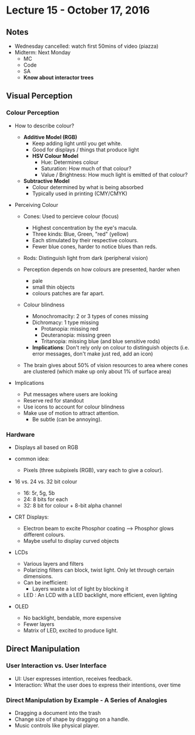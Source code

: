 # Lecture 15 - October 17, 2016

## Notes
* Wednesday cancelled: watch first 50mins of video (piazza)
* Midterm: Next Monday
  * MC
  * Code
  * SA
  * **Know about interactor trees**

## Visual Perception

### Colour Perception
* How to describe colour?
  * **Additive Model (RGB)**
    * Keep adding light until you get white.
    * Good for displays / things that produce light
    * **HSV Colour Model**
      * Hue: Determines colour
      * Saturation: How much of that colour?
      * Value / Brightness: How much light is emitted of that colour?
  * **Subtractive Model**
    * Colour determined by what is being absorbed
    * Typically used in printing (CMY/CMYK)

* Perceiving Colour
  * Cones: Used to percieve colour (focus)
    * Highest concentration by the eye's macula.
    * Three kinds: Blue, Green, "red" (yellow)
    * Each stimulated by their respective colours.
    * Fewer blue cones, harder to notice blues than reds.
  * Rods: Distinguish light from dark (peripheral vision)

  * Perception depends on how colours are presented, harder when
    * pale
    * small thin objects
    * colours patches are far apart.

  * Colour blindness
    * Monochromacity: 2 or 3 types of cones missing
    * Dichromacy: 1 type missing
      * Protanopia: missing red
      * Deuteranopia: missing green
      * Tritanopia: missing blue (and blue sensitive rods)
    * **Implications**: Don't rely only on colour to distinguish objects (i.e. error messages, don't make just red, add an icon)

  * The brain gives about 50% of vision resources to area where cones are clustered (which make up only about 1% of surface area)

* Implications
  * Put messages where users are looking
  * Reserve red for standout
  * Use icons to account for colour blindness
  * Make use of motion to attract attention.
    * Be subtle (can be annoying).

### Hardware

* Displays all based on RGB
* common idea:
  * Pixels (three subpixels (RGB), vary each to give a colour).
* 16 vs. 24 vs. 32 bit colour
  * 16: 5r, 5g, 5b
  * 24: 8 bits for each
  * 32: 8 bit for colour + 8-bit alpha channel
* CRT Displays:
  * Electron beam to excite Phosphor coating --> Phosphor glows different colours.
  * Maybe useful to display curved objects
* LCDs
  * Various layers and filters
  * Polarizing filters can block, twist light. Only let through certain dimensions.
  * Can be inefficient:
    * Layers waste a lot of light by blocking it
  * LED : An LCD with a LED backlight, more efficient, even lighting

* OLED
  * No backlight, bendable, more expensive
  * Fewer layers
  * Matrix of LED, excited to produce light.

## Direct Manipulation

### User Interaction vs. User Interface
* UI: User expresses intention, receives feedback.
* Interaction: What the user does to express their intentions, over time

### Direct Manipulation by Example - A Series of Analogies
* Dragging a document into the trash
* Change size of shape by dragging on a handle.
* Music controls like physical player.
